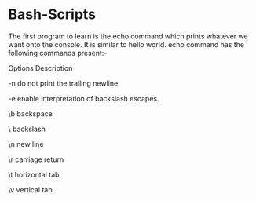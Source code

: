 # Bash-Scripts

The first program to learn is the echo command which prints whatever we want onto the console. It is similar to hello world.
echo command has the following commands present:-

Options	 Description

 -n	     do not print the trailing newline.
 
 -e	     enable interpretation of backslash escapes.
 
 \b	     backspace
 
 \\	     backslash
 
 \n	     new line
 
 \r	     carriage return
 
 \t	     horizontal tab
 
 \v	     vertical tab
 
 
 


